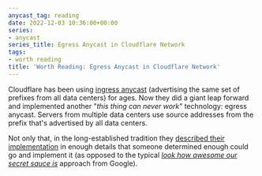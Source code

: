 ```yaml
---
anycast_tag: reading
date: 2022-12-03 10:36:00+00:00
series:
- anycast
series_title: Egress Anycast in Cloudflare Network
tags:
- worth reading
title: 'Worth Reading: Egress Anycast in Cloudflare Network'
---
```

Cloudflare has been using [ingress anycast](https://blog.ipspace.net/2021/11/anycast-principles.html) (advertising the same set of prefixes from all data centers) for ages. Now they did a giant leap forward and implemented another "_this thing can never work_" technology: egress anycast. Servers from multiple data centers use source addresses from the prefix that's advertised by all data centers.

Not only that, in the long-established tradition they [described their implementation](https://blog.cloudflare.com/cloudflare-servers-dont-own-ips-anymore/) in enough details that someone determined enough could go and implement it (as opposed to the typical _[look how awesome our secret sauce is](https://blog.ipspace.net/2020/11/worth-reading-ai-replication-self-promotion.html)_ approach from Google).
